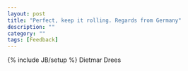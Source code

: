 ```yaml
---
layout: post
title: "Perfect, keep it rolling. Regards from Germany"
description: ""
category: ""
tags: [Feedback]
---
```

{% include JB/setup %}
Dietmar Drees
